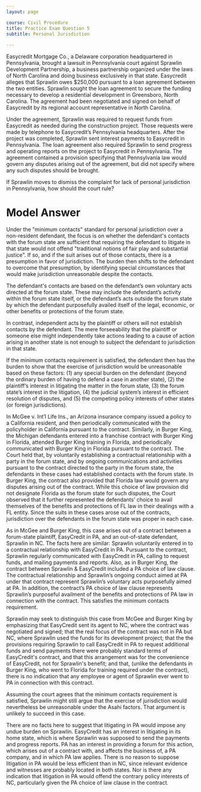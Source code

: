 ```yaml
---
layout: page

course: Civil Procedure 
title: Practice Exam Question 5 
subtitle: Personal Jurisdiction
 
---
```


Easycredit Mortgage Co., a Delaware corporation headquartered in Pennsylvania, brought a lawsuit in Pennsylvania court against Sprawlin Development Partnership, a business partnership organized under the laws of North Carolina and doing business exclusively in that state. Easycredit alleges that Sprawlin owes $250,000 pursuant to a loan agreement between the two entities. Sprawlin sought the loan agreement to secure the funding necessary to develop a residential development in Greensboro, North Carolina. The agreement had been negotiated and signed on behalf of Easycredit by its regional account representative in North Carolina.

Under the agreement, Sprawlin was required to request funds from Easycredit as needed during the construction project. Those requests were made by telephone to Easycredit’s Pennsylvania headquarters. After the project was completed, Sprawlin sent interest payments to Easycredit in Pennsylvania. The loan agreement also required Sprawlin to send progress and operating reports on the project to Easycredit in Pennsylvania. The agreement contained a provision specifying that Pennsylvania law would govern any disputes arising out of the agreement, but did not specify where any such disputes should be brought. 

If Sprawlin moves to dismiss the complaint for lack of personal jurisdiction in Pennsylvania, how should the court rule?

# Model Answer 

Under the "minimum contacts" standard for personal jurisdiction over a non-resident defendant, the focus is on whether the defendant's contacts with the forum state are sufficient that requiring the defendant to litigate in that state would not offend "traditional notions of fair play and substantial justice". If so, and if the suit arises out of those contacts, there is a presumption in favor of jurisdiction. The burden then shifts to the defendant to overcome that presumption, by identifying special circumstances that would make jurisdiction unreasonable despite the contacts. 

The defendant's contacts are based on the defendant’s own voluntary acts directed at the forum state. These may include the defendant’s activity within the forum state itself, or the defendant’s acts outside the forum state by which the defendant purposefully availed itself of the legal, economic, or other benefits or protections of the forum state.

In contrast, independent acts by the plaintiff or others will not establish contacts by the defendant. The mere forseeability that the plaintiff or someone else might independently take actions leading to a cause of action arising in another state is not enough to subject the defendant to jurisdiction in that state. 
 
If the minimum contacts requirement is satisfied, the defendant then has the burden to show that the exercise of jurisdiction would be unreasonable based on these factors: (1) any special burden on the defendant (beyond the ordinary burden of having to defend a case in another state), (2) the plaintiff’s interest in litigating the matter in the forum state, (3) the forum state’s interest in the litigation, (4) the judicial system’s interest in efficient resolution of disputes, and (5) the competing policy interests of other states (or foreign jurisdictions). 

In McGee v. Int’l Life Ins., an Arizona insurance company issued a policy to a California resident, and then periodically communicated with the policyholder in California pursuant to the contract. Similarly, in Burger King, the Michigan defendants entered into a franchise contract with Burger King in Florida, attended Burger King training in Florida, and periodically communicated with Burger King in Florida pursuant to the contract. The Court held that, by voluntarily establishing a contractual relationship with a party in the forum state, and by ongoing communications and activities pursuant to the contract directed to the party in the forum state, the defendants in these cases had established contacts with the forum state. In Burger King, the contract also provided that Florida law would govern any disputes arising out of the contract. While this choice of law provision did not designate Florida as the forum state for such disputes, the Court observed that it further represented the defendants’ choice to avail themselves of the benefits and protections of FL law in their dealings with a FL entity. Since the suits in these cases arose out of the contracts, jurisdiction over the defendants in the forum state was proper in each case.

As in McGee and Burger King, this case arises out of a contract between a forum-state plaintiff, EasyCredit in PA, and an out-of-state defendant, Sprawlin in NC. The facts here are similar: Sprawlin voluntarily entered in to a contractual relationship with EasyCredit in PA. Pursuant to the contract, Sprawlin regularly communicated with EasyCredit in PA, calling to request funds, and mailing payments and reports. Also, as in Burger King, the contract between Sprawlin & EasyCredit included a PA choice of law clause. The contractual relationship and Sprawlin’s ongoing conduct aimed at PA under that contract represent Sprawlin’s voluntary acts purposefully aimed at PA. In addition, the contract’s PA choice of law clause represents Sprawlin’s purposeful availment of the benefits and protections of PA law in connection with the contract. This satisfies the minimum contacts requirement. 

Sprawlin may seek to distinguish this case from McGee and Burger King by emphasizing that EasyCredit sent its agent to NC, where the contract was negotiated and signed; that the real focus of the contract was not in PA but NC, where Sprawlin used the funds for its development project; that the the provisions requiring Sprawlin to call EasyCredit in PA to request additional funds and send payments there were probably standard terms of EasyCredit's contract, and that this arrangement was for the convenience of EasyCredit, not for Sprawlin's benefit; and that, (unlike the defendants in Burger King, who went to Florida for training required under the contract), there is no indication that any employee or agent of Sprawlin ever went to PA in connection with this contract.

Assuming the court agrees that the minimum contacts requirement is satisfied, Sprawlin might still argue that the exercise of jurisdiction would nevertheless be unreasonable under the Asahi factors. That argument is unlikely to succeed in this case. 

There are no facts here to suggest that litigating in PA would impose any undue burden on Sprawlin. EasyCredit has an interest in litigating in its home state, which is where Sprawlin was supposed to send the payments and progress reports. PA has an interest in providing a forum for this action, which arises out of a contract with, and affects the business of, a PA company, and in which PA law applies. There is no reason to suppose litigation in PA would be less efficient than in NC, since relevant evidence and witnesses are probably located in both states. Nor is there any indication that litigation in PA would offend the contrary policy interests of NC, particularly given the PA choice of law clause in the contract. 

